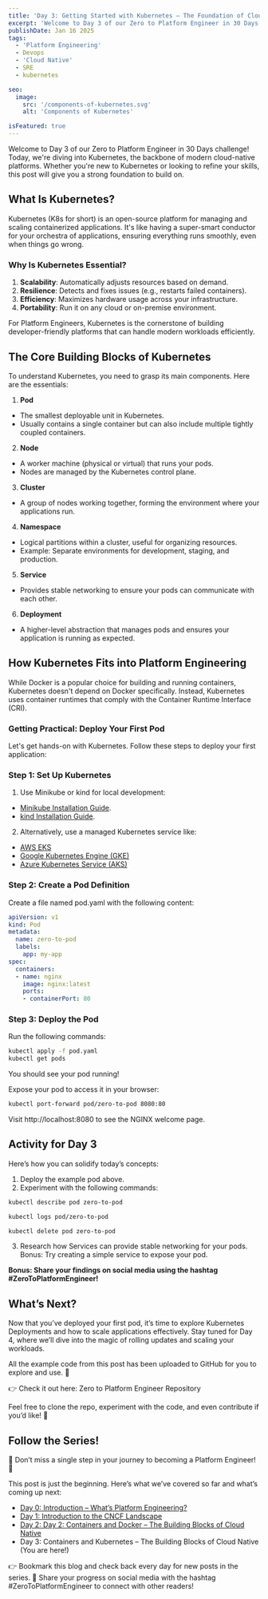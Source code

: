 ```yaml
---
title: 'Day 3: Getting Started with Kubernetes – The Foundation of Cloud Native'
excerpt: 'Welcome to Day 3 of our Zero to Platform Engineer in 30 Days challenge! Today, we’re diving into Kubernetes, the backbone of modern cloud-native platforms. Whether you’re new to Kubernetes or looking to refine your skills, this post will give you a strong foundation to build on.'
publishDate: Jan 16 2025
tags:
  - 'Platform Engineering'
  - Devops
  - 'Cloud Native'
  - SRE
  - kubernetes

seo:
  image:
    src: '/components-of-kubernetes.svg'
    alt: 'Components of Kubernetes'

isFeatured: true
---
```


Welcome to Day 3 of our Zero to Platform Engineer in 30 Days challenge! Today, we're diving into Kubernetes, the backbone of modern cloud-native platforms. Whether you're new to Kubernetes or looking to refine your skills, this post will give you a strong foundation to build on.

## What Is Kubernetes?

Kubernetes (K8s for short) is an open-source platform for managing and scaling containerized applications. It's like having a super-smart conductor for your orchestra of applications, ensuring everything runs smoothly, even when things go wrong.

### Why Is Kubernetes Essential?

1.	**Scalability**: Automatically adjusts resources based on demand.
2.	**Resilience**: Detects and fixes issues (e.g., restarts failed containers).
3.	**Efficiency**: Maximizes hardware usage across your infrastructure.
4.	**Portability**: Run it on any cloud or on-premise environment.

For Platform Engineers, Kubernetes is the cornerstone of building developer-friendly platforms that can handle modern workloads efficiently.

## The Core Building Blocks of Kubernetes

To understand Kubernetes, you need to grasp its main components. Here are the essentials:

1. **Pod**
* The smallest deployable unit in Kubernetes.
* Usually contains a single container but can also include multiple tightly coupled containers.
2. **Node**
* A worker machine (physical or virtual) that runs your pods.
* Nodes are managed by the Kubernetes control plane.
3.	**Cluster**
* A group of nodes working together, forming the environment where your applications run.
4.	**Namespace**
* Logical partitions within a cluster, useful for organizing resources.
* Example: Separate environments for development, staging, and production.
5.	**Service**
* Provides stable networking to ensure your pods can communicate with each other.
6.	**Deployment**
* A higher-level abstraction that manages pods and ensures your application is running as expected.

## How Kubernetes Fits into Platform Engineering

While Docker is a popular choice for building and running containers, Kubernetes doesn't depend on Docker specifically. Instead, Kubernetes uses container runtimes that comply with the Container Runtime Interface (CRI).

### Getting Practical: Deploy Your First Pod

Let's get hands-on with Kubernetes. Follow these steps to deploy your first application:

### Step 1: Set Up Kubernetes
1.	Use Minikube or kind for local development: 
  * [Minikube Installation Guide](https://minikube.sigs.k8s.io/docs/start/).
  * [kind Installation Guide](https://kind.sigs.k8s.io/docs/user/quick-start/).
2.	Alternatively, use a managed Kubernetes service like:
* [AWS EKS](https://aws.amazon.com/eks/)
* [Google Kubernetes Engine (GKE)](https://cloud.google.com/kubernetes-engine)
* [Azure Kubernetes Service (AKS)](https://azure.microsoft.com/en-us/products/kubernetes-service)

### Step 2: Create a Pod Definition

Create a file named pod.yaml with the following content:

```yaml
apiVersion: v1
kind: Pod
metadata:
  name: zero-to-pod
  labels:
    app: my-app
spec:
  containers:
  - name: nginx
    image: nginx:latest
    ports:
    - containerPort: 80
```

### Step 3: Deploy the Pod

Run the following commands:

```bash
kubectl apply -f pod.yaml
kubectl get pods
```
You should see your pod running!

Expose your pod to access it in your browser:

```bash
kubectl port-forward pod/zero-to-pod 8080:80
```

Visit http://localhost:8080 to see the NGINX welcome page.

## Activity for Day 3

Here’s how you can solidify today’s concepts:
1.	Deploy the example pod above.
2.	Experiment with the following commands:
```bash
kubectl describe pod zero-to-pod
```
```bash
kubectl logs pod/zero-to-pod
```
```bash
kubectl delete pod zero-to-pod
```
3.	Research how Services can provide stable networking for your pods. Bonus: Try creating a simple service to expose your pod.

**Bonus: Share your findings on social media using the hashtag #ZeroToPlatformEngineer!**

## What’s Next?

Now that you’ve deployed your first pod, it’s time to explore Kubernetes Deployments and how to scale applications effectively. Stay tuned for Day 4, where we’ll dive into the magic of rolling updates and scaling your workloads.


All the example code from this post has been uploaded to GitHub for you to explore and use. 🎉

👉 Check it out here: Zero to Platform Engineer Repository

Feel free to clone the repo, experiment with the code, and even contribute if you’d like! 🚀


## Follow the Series!

🎉 Don’t miss a single step in your journey to becoming a Platform Engineer! 🎉

This post is just the beginning. Here’s what we’ve covered so far and what’s coming up next:

* [Day 0: Introduction – What’s Platform Engineering?](https://parraletz.space/blog/00-0-to-platform-eng-intro/)
* [Day 1: Introduction to the CNCF Landscape](https://parraletz.space/blog/01-0-to-platform-eng-day1/)
* [Day 2: Day 2: Containers and Docker – The Building Blocks of Cloud Native]()
* Day 3: Containers and Kubernetes – The Building Blocks of Cloud Native (You are here!)
 
👉 Bookmark this blog and check back every day for new posts in the series.
📣 Share your progress on social media with the hashtag #ZeroToPlatformEngineer to connect with other readers!